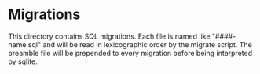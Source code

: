Migrations
==========
This directory contains SQL migrations. Each file is named like "####-name.sql"
and will be read in lexicographic order by the migrate script. The preamble
file will be prepended to every migration before being interpreted by sqlite.
